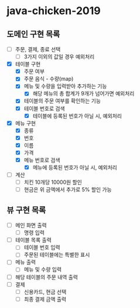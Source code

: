 # java-chicken-2019

## 도메인 구현 목록
- [ ] 주문, 결제, 종료 선택
    - [ ] 3가지 이외의 값일 경우 예외처리
- [x] 테이블 구현
    - [x] 주문 여부
    - [x] 주문 음식 - 수량(map)
    - [x] 메뉴 및 수량을 입력받아 추가하는 기능
        - [x] 해당 메뉴의 총 합계가 9개가 넘어가면 예외처리 
    - [x] 테이블의 주문 여부를 확인하는 기능
    - [x] 테이블 번호로 검색
        - [x] 테이블에 등록된 번호가 아닐 시, 예외처리
- [x] 메뉴 구현
    - [x] 종류
    - [x] 번호
    - [x] 이름
    - [x] 가격
    - [x] 메뉴 번호로 검색
        - [x] 메뉴에 등록된 번호가 아닐 시, 예외처리
- [ ] 계산
    - [ ] 치킨 10개당 10000원 할인
    - [ ] 현금은 위 금액에서 추가로 5% 할인 가능
    
## 뷰 구현 목록
- [ ] 메인 화면 출력
    - [ ] 명령 입력
- [ ] 테이블 목록 출력
    - [ ] 테이블 번호 입력
    - [ ] 주문된 테이블에는 특별한 표시
- [ ] 메뉴 출력
    - [ ] 메뉴 및 수량 입력
- [ ] 해당 테이블의 주문 내역 출력
- [ ] 결제
    - [ ] 신용카드, 현금 선택
    - [ ] 최종 결제 금액 출력